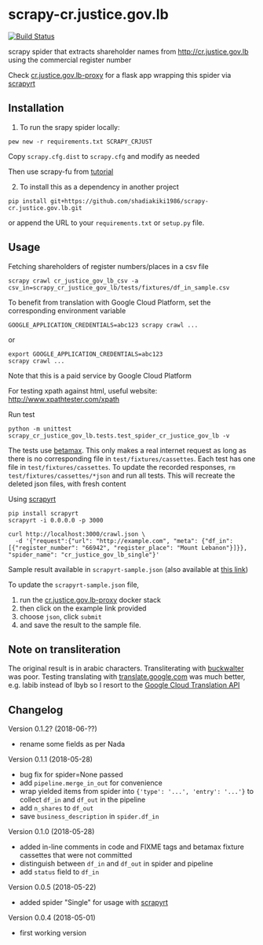 # scrapy-cr.justice.gov.lb

[![Build Status](https://travis-ci.org/shadiakiki1986/scrapy-cr.justice.gov.lb.svg?branch=master)](https://travis-ci.org/shadiakiki1986/scrapy-cr.justice.gov.lb)

scrapy spider that extracts shareholder names from http://cr.justice.gov.lb using the commercial register number

Check [cr.justice.gov.lb-proxy](https://github.com/shadiakiki1986/cr.justice.gov.lb-proxy) for a flask app wrapping this spider via [scrapyrt](http://scrapyrt.readthedocs.io/)


## Installation

1. To run the srapy spider locally:

```
pew new -r requirements.txt SCRAPY_CRJUST
```

Copy `scrapy.cfg.dist` to `scrapy.cfg` and modify as needed

Then use scrapy-fu from [tutorial](https://doc.scrapy.org/en/latest/intro/tutorial.html)

2. To install this as a dependency in another project

```
pip install git+https://github.com/shadiakiki1986/scrapy-cr.justice.gov.lb.git
```

or append the URL to your `requirements.txt` or `setup.py` file.


## Usage

Fetching shareholders of register numbers/places in a csv file
```
scrapy crawl cr_justice_gov_lb_csv -a csv_in=scrapy_cr_justice_gov_lb/tests/fixtures/df_in_sample.csv
```

To benefit from translation with Google Cloud Platform, set the corresponding environment variable

```
GOOGLE_APPLICATION_CREDENTIALS=abc123 scrapy crawl ...
```
or
```
export GOOGLE_APPLICATION_CREDENTIALS=abc123
scrapy crawl ...
```

Note that this is a paid service by Google Cloud Platform


For testing xpath against html, useful website: http://www.xpathtester.com/xpath


Run test
```
python -m unittest scrapy_cr_justice_gov_lb.tests.test_spider_cr_justice_gov_lb -v
```

The tests use [betamax](http://betamax.readthedocs.io/).
This only makes a real internet request as long as there is no corresponding file in `test/fixtures/cassettes`.
Each test has one file in `test/fixtures/cassettes`.
To update the recorded responses, `rm test/fixtures/cassettes/*json` and run all tests.
This will recreate the deleted json files, with fresh content

Using [scrapyrt](http://scrapyrt.readthedocs.io/en/latest/api.html#)

```
pip install scrapyrt
scrapyrt -i 0.0.0.0 -p 3000

curl http://localhost:3000/crawl.json \
  -d '{"request":{"url": "http://example.com", "meta": {"df_in": [{"register_number": "66942", "register_place": "Mount Lebanon"}]}}, "spider_name": "cr_justice_gov_lb_single"}'
```

Sample result available in `scrapyrt-sample.json` (also available at [this link](https://s3-us-west-2.amazonaws.com/keras-models-factory/scrapy-crjusticegovlb-scrapyrt-sample.json))

To update the `scrapyrt-sample.json` file,

1. run the [cr.justice.gov.lb-proxy](https://github.com/shadiakiki1986/cr.justice.gov.lb-proxy) docker stack
2. then click on the example link provided
3. choose `json`, click `submit`
4. and save the result to the sample file.


## Note on transliteration

The original result is in arabic characters.
Transliterating with [buckwalter](https://github.com/shadiakiki1986/ocr-arabic/blob/master/transliterate.py) was poor.
Testing translating with [translate.google.com](https://translate.google.com) was much better,
e.g. labib instead of lbyb
so I resort to the [Google Cloud Translation API](https://cloud.google.com/translate/docs/translating-text#translate-translate-text-python)


## Changelog

Version 0.1.2? (2018-06-??)
* rename some fields as per Nada


Version 0.1.1 (2018-05-28)
* bug fix for spider=None passed
* add `pipeline.merge_in_out` for convenience
* wrap yielded items from spider into `{'type': '...', 'entry': '...'}` to collect `df_in` and `df_out` in the pipeline
* add `n_shares` to `df_out`
* save `business_description` in `spider.df_in`


Version 0.1.0 (2018-05-28)
* added in-line comments in code and FIXME tags and betamax fixture cassettes that were not committed
* distinguish between `df_in` and `df_out` in spider and pipeline
* add `status` field to `df_in`


Version 0.0.5 (2018-05-22)
* added spider "Single" for usage with [scrapyrt](http://scrapyrt.readthedocs.io/)


Version 0.0.4 (2018-05-01)
* first working version

